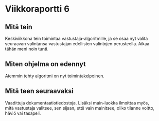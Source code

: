 # Viikkoraportti 6

## Mitä tein
Keskiviikkona tein toimintaa vastustaja-algoritmille, ja se osaa nyt valita seuraavan valintansa vastustajan edellisten valintojen perusteella. Aikaa tähän meni noin tunti.

## Miten ohjelma on edennyt
Aiemmin tehty algoritmi on nyt toimintakelpoinen.

## Mitä teen seuraavaksi
Vaadittuja dokumentaatiotiedostoja. Lisäksi main-luokka ilmoittaa myös, mitä vastustaja valitsee, sen sijaan, että vain mainitsee, oliko tilanne voitto, häviö vai tasapeli.
